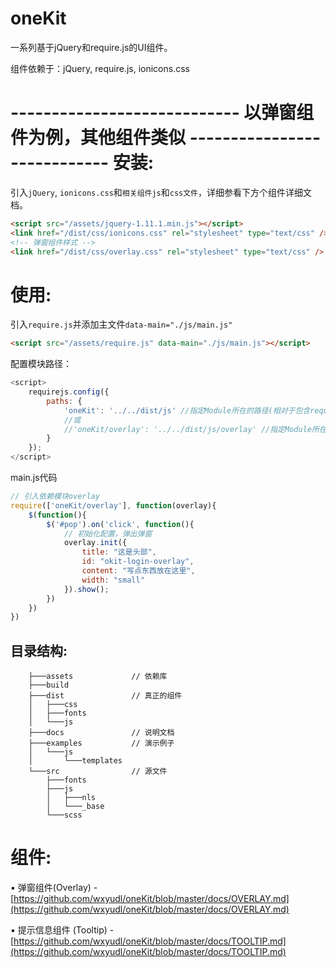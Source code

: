 oneKit
======

一系列基于jQuery和require.js的UI组件。

组件依赖于：jQuery, require.js, ionicons.css

---------------------------- 以弹窗组件为例，其他组件类似 ----------------------------
安装: 
===
引入```jQuery```, ```ionicons.css```和```相关组件js```和```css文件```，详细参看下方个组件详细文档。
```html
<script src="/assets/jquery-1.11.1.min.js"></script>
<link href="/dist/css/ionicons.css" rel="stylesheet" type="text/css" />
<!-- 弹窗组件样式 -->
<link href="/dist/css/overlay.css" rel="stylesheet" type="text/css" />
```
使用:
====
引入```require.js```并添加主文件```data-main="./js/main.js" ```
```html
<script src="/assets/require.js" data-main="./js/main.js"></script>
```
配置模块路径：
```javascript
<script>
	requirejs.config({
	    paths: {
	        'oneKit': '../../dist/js' //指定Module所在的路径(相对于包含require.js的HTML所属目录)
	        //或
	        //'oneKit/overlay': '../../dist/js/overlay' //指定Module所在的路径
	    }
	});
</script>
```

main.js代码
```javascript
// 引入依赖模块overlay
require(['oneKit/overlay'], function(overlay){
	$(function(){
		$('#pop').on('click', function(){
			// 初始化配置，弹出弹窗
			overlay.init({
				title: "这是头部",
				id: "okit-login-overlay",
				content: "写点东西放在这里",
				width: "small"
			}).show();
		})
	})
})
```
## 目录结构:
        ├───assets             // 依赖库
        ├───build
        ├───dist               // 真正的组件
        │   ├───css
        │   ├───fonts
        │   └───js
        ├───docs               // 说明文档
        ├───examples           // 演示例子
        │   └───js
        │       └───templates
        └───src                // 源文件
            ├───fonts
            ├───js
            │   ├───nls
            │   └───_base
            └───scss

组件:
======
▪ 弹窗组件(Overlay) - [https://github.com/wxyudl/oneKit/blob/master/docs/OVERLAY.md](https://github.com/wxyudl/oneKit/blob/master/docs/OVERLAY.md)

▪ 提示信息组件 (Tooltip) - [https://github.com/wxyudl/oneKit/blob/master/docs/TOOLTIP.md](https://github.com/wxyudl/oneKit/blob/master/docs/TOOLTIP.md)
